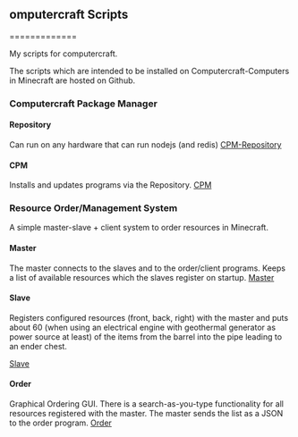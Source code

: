 ## omputercraft Scripts
=============

My scripts for computercraft.

The scripts which are intended to be installed on Computercraft-Computers in Minecraft are hosted on Github.


### Computercraft Package Manager
#### Repository
Can run on any hardware that can run nodejs (and redis)
[CPM-Repository](https://github.com/Tyderion/cpm-repository)


#### CPM 
Installs and updates programs via the Repository.
[CPM](https://gist.github.com/Tyderion/6296195)

### Resource Order/Management System

A simple master-slave + client system to order resources in Minecraft.

#### Master
The master connects to the slaves and to the order/client programs. Keeps a list of available resources which the slaves register on startup.
[Master](https://gist.github.com/Tyderion/6298100)

#### Slave
Registers configured resources (front, back, right) with the master and puts about 60 (when using an electrical engine with geothermal generator as power source at least) of the items from the barrel into the pipe leading to an ender chest.

[Slave](https://gist.github.com/Tyderion/6298113)


#### Order
Graphical Ordering GUI. There is a search-as-you-type functionality for all resources registered with the master. The master sends the list as a JSON to the order program.
[Order](https://gist.github.com/Tyderion/6298100)
